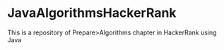 # JavaAlgorithmsHackerRank
This is a repository of Prepare>Algorithms chapter in HackerRank using Java
